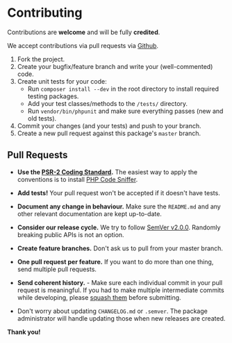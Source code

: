 # Contributing

Contributions are **welcome** and will be fully **credited**.

We accept contributions via pull requests via 
[Github](https://github.com/cviebrock/eloquent-sluggable).

1. Fork the project.
2. Create your bugfix/feature branch and write your (well-commented) code.
3. Create unit tests for your code:
	- Run `composer install --dev` in the root directory to install required testing packages.
	- Add your test classes/methods to the `/tests/` directory.
	- Run `vendor/bin/phpunit` and make sure everything passes (new and old tests).
3. Commit your changes (and your tests) and push to your branch.
4. Create a new pull request against this package's `master` branch.


## Pull Requests

- **Use the [PSR-2 Coding Standard](https://github.com/php-fig/fig-standards/blob/master/accepted/PSR-2-coding-style-guide.md).**
  The easiest way to apply the conventions is to install [PHP Code Sniffer](http://pear.php.net/package/PHP_CodeSniffer).

- **Add tests!**  Your pull request won't be accepted if it doesn't have tests.

- **Document any change in behaviour.**  Make sure the `README.md` and any other relevant 
  documentation are kept up-to-date.

- **Consider our release cycle.**  We try to follow [SemVer v2.0.0](http://semver.org/). 
  Randomly breaking public APIs is not an option.

- **Create feature branches.**  Don't ask us to pull from your master branch.

- **One pull request per feature.**  If you want to do more than one thing, send multiple pull requests.

- **Send coherent history.** - Make sure each individual commit in your pull request is meaningful. 
  If you had to make multiple intermediate commits while developing, please 
  [squash them](http://www.git-scm.com/book/en/v2/Git-Tools-Rewriting-History#Changing-Multiple-Commit-Messages)
  before submitting.

- Don't worry about updating `CHANGELOG.md` or `.semver`.  The package administrator
  will handle updating those when new releases are created.
  

**Thank you!**
